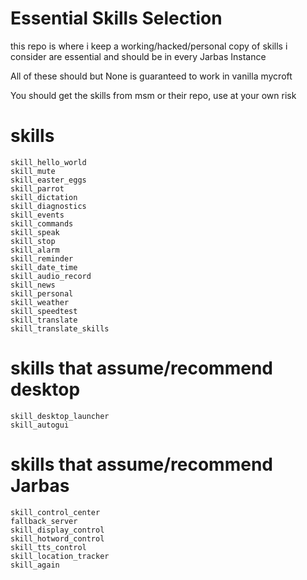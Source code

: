 # Essential Skills Selection

this repo is where i keep a working/hacked/personal copy of skills i consider
are essential and should be in every Jarbas Instance

All of these should but None is guaranteed to work in vanilla mycroft

You should get the skills from msm or their repo, use at your own risk

# skills

    skill_hello_world
    skill_mute
    skill_easter_eggs
    skill_parrot
    skill_dictation
    skill_diagnostics
    skill_events
    skill_commands
    skill_speak
    skill_stop
    skill_alarm
    skill_reminder
    skill_date_time
    skill_audio_record
    skill_news
    skill_personal
    skill_weather
    skill_speedtest
    skill_translate
    skill_translate_skills

# skills that assume/recommend desktop

    skill_desktop_launcher
    skill_autogui

# skills that assume/recommend Jarbas

    skill_control_center
    fallback_server
    skill_display_control
    skill_hotword_control
    skill_tts_control
    skill_location_tracker
    skill_again




